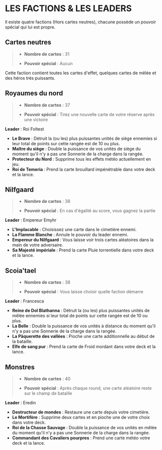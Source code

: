 # LES FACTIONS & LES LEADERS

Il existe quatre factions (Hors cartes neutres), chacune possède un pouvoir spécial qui lui est propre.

## Cartes neutres

> * **Nombre de cartes** : 31
>
> * **Pouvoir spécial** : Aucun

Cette faction contient toutes les cartes d'effet, quelques cartes de mêlée et des héros très puissants.

## Royaumes du nord

> * **Nombre de cartes** : 37
>
> * **Pouvoir spécial** : Tirez une nouvelle carte de votre réserve après une victoire

**Leader** : Roi Foltest

* **Le Brave** : Détruit la (ou les) plus puissantes unités de siège ennemies si leur total de points sur cette rangée est de 10 ou plus.
* **Maître du siège** : Double la puissance de vos unités de siège du moment qu'il n'y a pas une Sonnerie de la charge dans la rangée.
* **Protecteur du Nord** : Supprime tous les effets météo actuellement en jeu.
* **Roi de Temeria** : Prend la carte brouillard impénétrable dans votre deck et la lance.

## Nilfgaard

> * **Nombre de cartes** : 38
>
> * **Pouvoir spécial** : En cas d'égalité au score, vous gagnez la partie

**Leader** : Empereur Emyhr

* **L'Implacable** : Choisissez une carte dans le cimetière ennemi.
* **La Flamme Blanche** : Annule le pouvoir du leader ennemi.
* **Empereur du Nilfgaard** : Vous laisse voir trois cartes aléatoires dans la main de votre adversaire.
* **Sa Majesté impériale** : Prend la carte Pluie torrentielle dans votre deck et la lance.

## Scoia'tael

> * **Nombre de cartes** : 38
>
> * **Pouvoir spécial** : Vous laisse choisir quelle faction démarre

**Leader** : Francesca

* **Reine de Dol Blathanna** : Détruit la (ou les) plus puissantes unités de mêlée ennemies si leur total de points sur cette rangée est de 10 ou plus.
* **La Belle** : Double la puissance de vos unités à distance du moment qu'il n'y a pas une Sonnerie de la charge dans la rangée.
* **La Pâquerette des vallées** : Pioche une carte additionnelle au début de la bataille.
* **Elfe de sang pur** : Prend la carte de Froid mordant dans votre deck et la lance.

## Monstres

> * **Nombre de cartes** : 40
>
> * **Pouvoir spécial** : Après chaque round, une carte aléatoire reste sur le champ de bataille

**Leader** : Eredin

* **Destructeur de mondes** : Restaure une carte depuis votre cimetière.
* **Le Mortifère** : Supprime deux cartes et en pioche une de votre choix dans votre deck.
* **Roi de la Chasse Sauvage** : Double la puissance de vos unités en mêlée du moment qu'il n'y a pas une Sonnerie de la charge dans la rangée.
* **Commandant des Cavaliers pourpres** : Prend une carte météo votre deck et la lance.
